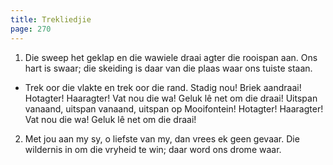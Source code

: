 ```yaml
---
title: Trekliedjie
page: 270
---  
```



1. Die sweep het geklap en die wawiele draai agter die rooispan aan.
Ons hart is swaar; die skeiding is daar van die plaas waar ons tuiste staan.


- Trek oor die vlakte en trek oor die rand. Stadig nou! Briek aandraai!
Hotagter! Haaragter! Vat nou die wa! Geluk lê net om die draai!
Uitspan vanaand, uitspan vanaand, uitspan op Mooifontein!
Hotagter! Haaragter! Vat nou die wa! Geluk lê net om die draai!


2. Met jou aan my sy, o liefste van my, dan vrees ek geen gevaar.
Die wildernis in om die vryheid te win; daar word ons drome waar.
